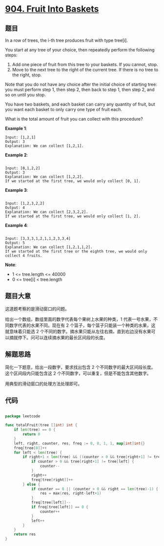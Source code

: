 # [904. Fruit Into Baskets](https://leetcode.com/problems/fruit-into-baskets/)

## 题目

In a row of trees, the i-th tree produces fruit with type tree[i].

You start at any tree of your choice, then repeatedly perform the following steps:

1. Add one piece of fruit from this tree to your baskets.  If you cannot, stop.
2. Move to the next tree to the right of the current tree.  If there is no tree to the right, stop.

Note that you do not have any choice after the initial choice of starting tree: you must perform step 1, then step 2, then back to step 1, then step 2, and so on until you stop.

You have two baskets, and each basket can carry any quantity of fruit, but you want each basket to only carry one type of fruit each.

What is the total amount of fruit you can collect with this procedure?


**Example 1**:

```
Input: [1,2,1]
Output: 3
Explanation: We can collect [1,2,1].

```

**Example 2**:

```

Input: [0,1,2,2]
Output: 3
Explanation: We can collect [1,2,2].
If we started at the first tree, we would only collect [0, 1].

```

**Example 3**:

```

Input: [1,2,3,2,2]
Output: 4
Explanation: We can collect [2,3,2,2].
If we started at the first tree, we would only collect [1, 2].

```

**Example 4**:

```

Input: [3,3,3,1,2,1,1,2,3,3,4]
Output: 5
Explanation: We can collect [1,2,1,1,2].
If we started at the first tree or the eighth tree, we would only collect 4 fruits.

```

**Note**:

- 1 <= tree.length <= 40000
- 0 <= tree[i] < tree.length

## 题目大意

这道题考察的是滑动窗口的问题。

给出一个数组，数组里面的数字代表每个果树上水果的种类，1 代表一号水果，不同数字代表的水果不同。现在有 2 个篮子，每个篮子只能装一个种类的水果，这就意味着只能选 2 个不同的数字。摘水果只能从左往右摘，直到右边没有水果可以摘就停下。问可以连续摘水果的最长区间段的长度。


## 解题思路

简化一下题意，给出一段数字，要求找出包含 2 个不同数字的最大区间段长度。这个区间段内只能包含这 2 个不同数字，可以重复，但是不能包含其他数字。

用典型的滑动窗口的处理方法处理即可。




## 代码

```go

package leetcode

func totalFruit(tree []int) int {
	if len(tree) == 0 {
		return 0
	}
	left, right, counter, res, freq := 0, 0, 1, 1, map[int]int{}
	freq[tree[0]]++
	for left < len(tree) {
		if right+1 < len(tree) && ((counter > 0 && tree[right+1] != tree[left]) || (tree[right+1] == tree[left] || freq[tree[right+1]] > 0)) {
			if counter > 0 && tree[right+1] != tree[left] {
				counter--
			}
			right++
			freq[tree[right]]++
		} else {
			if counter == 0 || (counter > 0 && right == len(tree)-1) {
				res = max(res, right-left+1)
			}
			freq[tree[left]]--
			if freq[tree[left]] == 0 {
				counter++
			}
			left++
		}
	}
	return res
}

```
